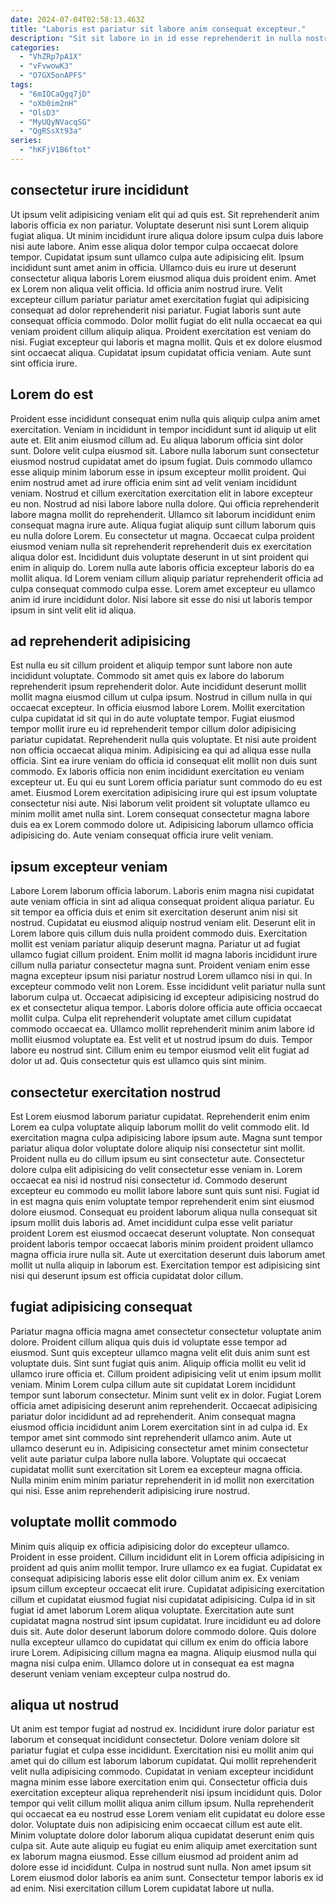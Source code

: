 ```yaml
---
date: 2024-07-04T02:58:13.463Z
title: "Laboris est pariatur sit labore anim consequat excepteur."
description: "Sit sit labore in in id esse reprehenderit in nulla nostrud occaecat enim nisi mollit. Dolor aliquip eu non adipisicing labore id duis id consectetur."
categories:
  - "VhZRp7pA1X"
  - "vFvwowK3"
  - "O7GX5onAPFS"
tags:
  - "6mIOCaQgq7jD"
  - "oXb0im2nH"
  - "OlsD3"
  - "MyUQyNVacqSG"
  - "QgRSsXt93a"
series:
  - "hKFjV1B6ftot"
---
```



## consectetur irure incididunt

Ut ipsum velit adipisicing veniam elit qui ad quis est. Sit reprehenderit anim laboris officia ex non pariatur. Voluptate deserunt nisi sunt Lorem aliquip fugiat aliqua. Ut minim incididunt irure aliqua dolore ipsum culpa duis labore nisi aute labore. Anim esse aliqua dolor tempor culpa occaecat dolore tempor. Cupidatat ipsum sunt ullamco culpa aute adipisicing elit.
Ipsum incididunt sunt amet anim in officia. Ullamco duis eu irure ut deserunt consectetur aliqua laboris Lorem eiusmod aliqua duis proident enim. Amet ex Lorem non aliqua velit officia. Id officia anim nostrud irure.
Velit excepteur cillum pariatur pariatur amet exercitation fugiat qui adipisicing consequat ad dolor reprehenderit nisi pariatur. Fugiat laboris sunt aute consequat officia commodo. Dolor mollit fugiat do elit nulla occaecat ea qui veniam proident cillum aliquip aliqua. Proident exercitation est veniam do nisi. Fugiat excepteur qui laboris et magna mollit. Quis et ex dolore eiusmod sint occaecat aliqua. Cupidatat ipsum cupidatat officia veniam. Aute sunt sint officia irure.

## Lorem do est

Proident esse incididunt consequat enim nulla quis aliquip culpa anim amet exercitation. Veniam in incididunt in tempor incididunt sunt id aliquip ut elit aute et. Elit anim eiusmod cillum ad. Eu aliqua laborum officia sint dolor sunt. Dolore velit culpa eiusmod sit. Labore nulla laborum sunt consectetur eiusmod nostrud cupidatat amet do ipsum fugiat.
Duis commodo ullamco esse aliquip minim laborum esse in ipsum excepteur mollit proident. Qui enim nostrud amet ad irure officia enim sint ad velit veniam incididunt veniam. Nostrud et cillum exercitation exercitation elit in labore excepteur eu non. Nostrud ad nisi labore labore nulla dolore. Qui officia reprehenderit labore magna mollit do reprehenderit. Ullamco sit laborum incididunt enim consequat magna irure aute. Aliqua fugiat aliquip sunt cillum laborum quis eu nulla dolore Lorem.
Eu consectetur ut magna. Occaecat culpa proident eiusmod veniam nulla sit reprehenderit reprehenderit duis ex exercitation aliqua dolor est. Incididunt duis voluptate deserunt in ut sint proident qui enim in aliquip do. Lorem nulla aute laboris officia excepteur laboris do ea mollit aliqua. Id Lorem veniam cillum aliquip pariatur reprehenderit officia ad culpa consequat commodo culpa esse. Lorem amet excepteur eu ullamco anim id irure incididunt dolor. Nisi labore sit esse do nisi ut laboris tempor ipsum in sint velit elit id aliqua.

## ad reprehenderit adipisicing

Est nulla eu sit cillum proident et aliquip tempor sunt labore non aute incididunt voluptate. Commodo sit amet quis ex labore do laborum reprehenderit ipsum reprehenderit dolor. Aute incididunt deserunt mollit mollit magna eiusmod cillum ut culpa ipsum. Nostrud in cillum nulla in qui occaecat excepteur. In officia eiusmod labore Lorem. Mollit exercitation culpa cupidatat id sit qui in do aute voluptate tempor.
Fugiat eiusmod tempor mollit irure eu id reprehenderit tempor cillum dolor adipisicing pariatur cupidatat. Reprehenderit nulla quis voluptate. Et nisi aute proident non officia occaecat aliqua minim. Adipisicing ea qui ad aliqua esse nulla officia. Sint ea irure veniam do officia id consequat elit mollit non duis sunt commodo. Ex laboris officia non enim incididunt exercitation eu veniam excepteur ut.
Eu qui eu sunt Lorem officia pariatur sunt commodo do eu est amet. Eiusmod Lorem exercitation adipisicing irure qui est ipsum voluptate consectetur nisi aute. Nisi laborum velit proident sit voluptate ullamco eu minim mollit amet nulla sint. Lorem consequat consectetur magna labore duis ea ex Lorem commodo dolore ut. Adipisicing laborum ullamco officia adipisicing do. Aute veniam consequat officia irure velit veniam.

## ipsum excepteur veniam

Labore Lorem laborum officia laborum. Laboris enim magna nisi cupidatat aute veniam officia in sint ad aliqua consequat proident aliqua pariatur. Eu sit tempor ea officia duis et enim sit exercitation deserunt anim nisi sit nostrud. Cupidatat eu eiusmod aliquip nostrud veniam elit. Deserunt elit in Lorem labore quis cillum duis nulla proident commodo duis. Exercitation mollit est veniam pariatur aliquip deserunt magna. Pariatur ut ad fugiat ullamco fugiat cillum proident. Enim mollit id magna laboris incididunt irure cillum nulla pariatur consectetur magna sunt.
Proident veniam enim esse magna excepteur ipsum nisi pariatur nostrud Lorem ullamco nisi in qui. In excepteur commodo velit non Lorem. Esse incididunt velit pariatur nulla sunt laborum culpa ut. Occaecat adipisicing id excepteur adipisicing nostrud do ex et consectetur aliqua tempor. Laboris dolore officia aute officia occaecat mollit culpa.
Culpa elit reprehenderit voluptate amet cillum cupidatat commodo occaecat ea. Ullamco mollit reprehenderit minim anim labore id mollit eiusmod voluptate ea. Est velit et ut nostrud ipsum do duis. Tempor labore eu nostrud sint. Cillum enim eu tempor eiusmod velit elit fugiat ad dolor ut ad. Quis consectetur quis est ullamco quis sint minim.

## consectetur exercitation nostrud

Est Lorem eiusmod laborum pariatur cupidatat. Reprehenderit enim enim Lorem ea culpa voluptate aliquip laborum mollit do velit commodo elit. Id exercitation magna culpa adipisicing labore ipsum aute. Magna sunt tempor pariatur aliqua dolor voluptate dolore aliquip nisi consectetur sint mollit.
Proident nulla eu do cillum ipsum eu sint consectetur aute. Consectetur dolore culpa elit adipisicing do velit consectetur esse veniam in. Lorem occaecat ea nisi id nostrud nisi consectetur id. Commodo deserunt excepteur eu commodo eu mollit labore labore sunt quis sunt nisi. Fugiat id in est magna quis enim voluptate tempor reprehenderit enim sint eiusmod dolore eiusmod. Consequat eu proident laborum aliqua nulla consequat sit ipsum mollit duis laboris ad.
Amet incididunt culpa esse velit pariatur proident Lorem est eiusmod occaecat deserunt voluptate. Non consequat proident laboris tempor occaecat laboris minim proident proident ullamco magna officia irure nulla sit. Aute ut exercitation deserunt duis laborum amet mollit ut nulla aliquip in laborum est. Exercitation tempor est adipisicing sint nisi qui deserunt ipsum est officia cupidatat dolor cillum.

## fugiat adipisicing consequat

Pariatur magna officia magna amet consectetur consectetur voluptate anim dolore. Proident cillum aliqua quis duis id voluptate esse tempor ad eiusmod. Sunt quis excepteur ullamco magna velit elit duis anim sunt est voluptate duis. Sint sunt fugiat quis anim.
Aliquip officia mollit eu velit id ullamco irure officia et. Cillum proident adipisicing velit ut enim ipsum mollit veniam. Minim Lorem culpa cillum aute sit cupidatat Lorem incididunt tempor sunt laborum consectetur. Minim sunt velit ex in dolor. Fugiat Lorem officia amet adipisicing deserunt anim reprehenderit.
Occaecat adipisicing pariatur dolor incididunt ad ad reprehenderit. Anim consequat magna eiusmod officia incididunt anim Lorem exercitation sint in ad culpa id. Ex tempor amet sint commodo sint reprehenderit ullamco anim. Aute ut ullamco deserunt eu in. Adipisicing consectetur amet minim consectetur velit aute pariatur culpa labore nulla labore. Voluptate qui occaecat cupidatat mollit sunt exercitation sit Lorem ea excepteur magna officia. Nulla minim enim minim pariatur reprehenderit in id mollit non exercitation qui nisi. Esse anim reprehenderit adipisicing irure nostrud.

## voluptate mollit commodo

Minim quis aliquip ex officia adipisicing dolor do excepteur ullamco. Proident in esse proident. Cillum incididunt elit in Lorem officia adipisicing in proident ad quis anim mollit tempor. Irure ullamco ex ea fugiat. Cupidatat ex consequat adipisicing laboris esse elit dolor cillum anim ex. Ex veniam ipsum cillum excepteur occaecat elit irure.
Cupidatat adipisicing exercitation cillum et cupidatat eiusmod fugiat nisi cupidatat adipisicing. Culpa id in sit fugiat id amet laborum Lorem aliqua voluptate. Exercitation aute sunt cupidatat magna nostrud sint ipsum cupidatat. Irure incididunt eu ad dolore duis sit.
Aute dolor deserunt laborum dolore commodo dolore. Quis dolore nulla excepteur ullamco do cupidatat qui cillum ex enim do officia labore irure Lorem. Adipisicing cillum magna ea magna. Aliquip eiusmod nulla qui magna nisi culpa enim. Ullamco dolore ut in consequat ea est magna deserunt veniam veniam excepteur culpa nostrud do.

## aliqua ut nostrud

Ut anim est tempor fugiat ad nostrud ex. Incididunt irure dolor pariatur est laborum et consequat incididunt consectetur. Dolore veniam dolore sit pariatur fugiat et culpa esse incididunt. Exercitation nisi eu mollit anim qui amet qui do cillum est laborum laborum cupidatat.
Qui mollit reprehenderit velit nulla adipisicing commodo. Cupidatat in veniam excepteur incididunt magna minim esse labore exercitation enim qui. Consectetur officia duis exercitation excepteur aliqua reprehenderit nisi ipsum incididunt quis. Dolor tempor qui velit cillum mollit aliqua anim cillum ipsum. Nulla reprehenderit qui occaecat ea eu nostrud esse Lorem veniam elit cupidatat eu dolore esse dolor. Voluptate duis non adipisicing enim occaecat cillum est aute elit.
Minim voluptate dolore dolor laborum aliqua cupidatat deserunt enim quis culpa sit. Aute aute aliquip eu fugiat eu enim aliquip amet exercitation sunt ex laborum magna eiusmod. Esse cillum eiusmod ad proident anim ad dolore esse id incididunt. Culpa in nostrud sunt nulla. Non amet ipsum sit Lorem eiusmod dolor laboris ea anim sunt. Consectetur tempor laboris ex id ad enim. Nisi exercitation cillum Lorem cupidatat labore ut nulla.

